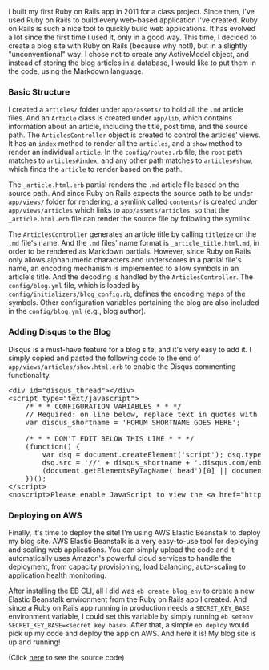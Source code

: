 I built my first Ruby on Rails app in 2011 for a class project. Since then, I've used Ruby on Rails to build every web-based application I've created. Ruby on Rails is such a nice tool to quickly build web applications. It has evolved a lot since the first time I used it, only in a good way. This time, I decided to create a blog site with Ruby on Rails (because why not!), but in a slightly "unconventional" way: I chose not to create any ActiveModel object, and instead of storing the blog articles in a database, I would like to put them in the code, using the Markdown language.

### Basic Structure

I created a `articles/` folder under `app/assets/` to hold all the `.md` article files. And an `Article` class is created under `app/lib`, which contains information about an article, including the title, post time, and the source path. The `ArticlesController` object is created to control the articles' views. It has an `index` method to render all the `articles`, and a `show` method to render an individual `article`. In the `config/routes.rb` file, the `root` path matches to `articles#index`, and any other path matches to `articles#show`, which finds the `article` to render based on the path.

The `_article.html.erb` partial renders the `.md` article file based on the source path. And since Ruby on Rails expects the source path to be under `app/views/` folder for rendering, a symlink called `contents/` is created under `app/views/articles` which links to `app/assets/articles`, so that the `_article.html.erb` file can render the source file by following the symlink.

The `ArticlesController` generates an article title by calling `titleize` on the `.md` file's name. And the `.md` files' name format is `_article_title.html.md`, in order to be rendered as Markdown partials. However, since Ruby on Rails only allows alphanumeric characters and underscores in a partial file's name, an encoding mechanism is implemented to allow symbols in an article's title. And the decoding is handled by the `ArticlesController`. The `config/blog.yml` file, which is loaded by `config/initializers/blog_config.rb`, defines the encoding maps of the symbols. Other configuration variables pertaining the blog are also included in the `config/blog.yml` (e.g., blog author).

### Adding Disqus to the Blog

Disqus is a must-have feature for a blog site, and it's very easy to add it. I simply copied and pasted the following code to the end of `app/views/articles/show.html.erb` to enable the Disqus commenting functionality.

<pre class="prettyprint">&lt;div id="disqus_thread">&lt;/div>
&lt;script type="text/javascript">
    /* * * CONFIGURATION VARIABLES * * */
    // Required: on line below, replace text in quotes with your forum shortname
    var disqus_shortname = 'FORUM SHORTNAME GOES HERE';

    /* * * DON'T EDIT BELOW THIS LINE * * */
    (function() {
        var dsq = document.createElement('script'); dsq.type = 'text/javascript'; dsq.async = true;
        dsq.src = '//' + disqus_shortname + '.disqus.com/embed.js';
        (document.getElementsByTagName('head')[0] || document.getElementsByTagName('body')[0]).appendChild(dsq);
    })();
&lt;/script>
&lt;noscript>Please enable JavaScript to view the &lt;a href="https://disqus.com/?ref_noscript" rel="nofollow">comments powered by Disqus.&lt;/a>&lt;/noscript>
</pre>

### Deploying on AWS

Finally, it's time to deploy the site! I'm using AWS Elastic Beanstalk to deploy my blog site. AWS Elastic Beanstalk is a very easy-to-use tool for deploying and scaling web applications. You can simply upload the code and it automatically uses Amazon's powerful cloud services to handle the deployment, from capacity provisioning, load balancing, auto-scaling to application health monitoring.

After installing the EB CLI, all I did was `eb create blog_env` to create a new Elastic Beanstalk environment from the Ruby on Rails app I created. And since a Ruby on Rails app running in production needs a `SECRET_KEY_BASE` environment variable, I could set this variable by simply running `eb setenv SECRET_KEY_BASE=<secret key base>`. After that, a simple `eb deploy` would pick up my code and deploy the app on AWS. And here it is! My blog site is up and running!

(Click [here](https://github.com/vastri/rails_blog) to see the source code)
